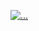 [![...](https://github-readme-stats.vercel.app/api?username=kiteatkit&theme=gruvbox)](https://github.com/anuraghazra/github-readme-stats&show_icons=true)



